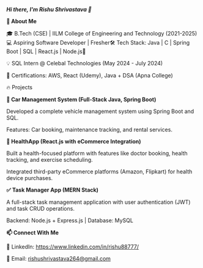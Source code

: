 **_Hi there, I'm Rishu Shrivastava 👋_**

**🚀 About Me**

🎓 B.Tech (CSE) | IILM College of Engineering and Technology (2021-2025)💻 Aspiring Software Developer | Fresher🛠 Tech Stack: Java | C | Spring Boot | SQL | React.js | Node.js📌 


💡 SQL Intern @ Celebal Technologies (May 2024 - July 2024)

🏅 Certifications: AWS, React (Udemy), Java + DSA (Apna College)

🔥 Projects

**🚗 Car Management System (Full-Stack Java, Spring Boot)**

Developed a complete vehicle management system using Spring Boot and SQL.

Features: Car booking, maintenance tracking, and rental services.

**🏥 HealthApp (React.js with eCommerce Integration)**

Built a health-focused platform with features like doctor booking, health tracking, and exercise scheduling.

Integrated third-party eCommerce platforms (Amazon, Flipkart) for health device purchases.

**✅ Task Manager App (MERN Stack)**

A full-stack task management application with user authentication (JWT) and task CRUD operations.

Backend: Node.js + Express.js | Database: MySQL


**📫 Connect With Me**

💼 LinkedIn: https://www.linkedin.com/in/rishu88777/

📧 Email: rishushrivastava264@gmail.com
